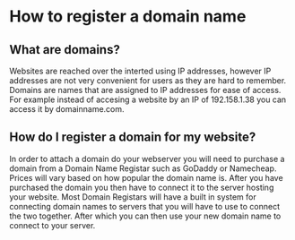 # How to register a domain name

## What are domains?

Websites are reached over the interted using IP addresses, however IP addresses are not very convenient for users as they are hard to remember. Domains are names that are assigned to IP addresses for ease of access. For example instead of accesing a website by an IP of 192.158.1.38 you can access it by domainname.com.

## How do I register a domain for my website?

In order to attach a domain do your webserver you will need to purchase a domain from a Domain Name Registar such as GoDaddy or Namecheap. Prices will vary based on how popular the domain name is. After you have purchased the domain you then have to connect it to the server hosting your website. Most Domain Registars will have a built in system for connecting domain names to servers that you will have to use to connect the two together. After which you can then use your new domain name to connect to your server. 
